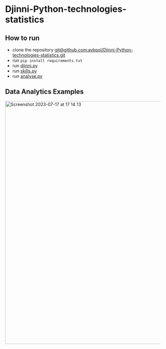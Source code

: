 # Djinni-Python-technologies-statistics

## How to run

* clone the repository [git@github.com:avkpol/Djinni-Python-technologies-statistics.git]()
* run `pip install requirements.txt`
* run [djinni.py](djinni_technologies_statistics/spiders/djinni.py) 
* run [skills.py](https://djinni.co/jobs/?all-keywords=&any-of-keywords=&exclude-keywords=&primary_keyword=JavaScript)
* run [analyse.py ](djinni_technologies_statistics/data_analysing/analyse.py)

## Data Analytics Examples
<img width="784" alt="Screenshot 2023-07-17 at 17 14 13" src="https://github.com/avkpol/Djinni-Python-technologies-statistics/assets/10571459/d2203d69-db5a-4cc1-a177-260f4c85c99a">


